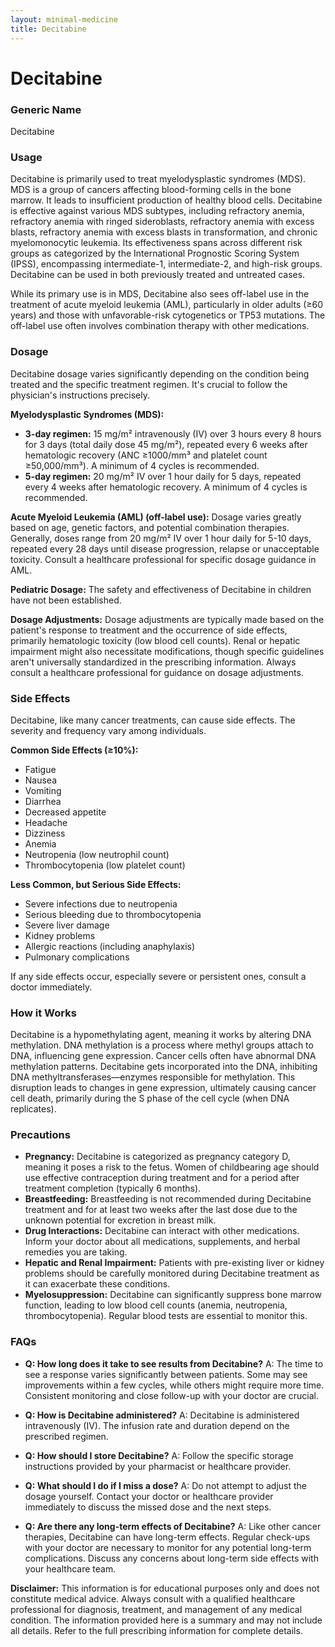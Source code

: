 ```yaml
---
layout: minimal-medicine
title: Decitabine
---
```


# Decitabine
### Generic Name
Decitabine

### Usage

Decitabine is primarily used to treat myelodysplastic syndromes (MDS).  MDS is a group of cancers affecting blood-forming cells in the bone marrow.  It leads to insufficient production of healthy blood cells. Decitabine is effective against various MDS subtypes, including refractory anemia, refractory anemia with ringed sideroblasts, refractory anemia with excess blasts, refractory anemia with excess blasts in transformation, and chronic myelomonocytic leukemia. Its effectiveness spans across different risk groups as categorized by the International Prognostic Scoring System (IPSS), encompassing intermediate-1, intermediate-2, and high-risk groups.  Decitabine can be used in both previously treated and untreated cases.

While its primary use is in MDS, Decitabine also sees off-label use in the treatment of acute myeloid leukemia (AML), particularly in older adults (≥60 years) and those with unfavorable-risk cytogenetics or TP53 mutations.  The off-label use often involves combination therapy with other medications.

### Dosage

Decitabine dosage varies significantly depending on the condition being treated and the specific treatment regimen. It's crucial to follow the physician's instructions precisely.

**Myelodysplastic Syndromes (MDS):**

* **3-day regimen:** 15 mg/m² intravenously (IV) over 3 hours every 8 hours for 3 days (total daily dose 45 mg/m²), repeated every 6 weeks after hematologic recovery (ANC ≥1000/mm³ and platelet count ≥50,000/mm³).  A minimum of 4 cycles is recommended.
* **5-day regimen:** 20 mg/m² IV over 1 hour daily for 5 days, repeated every 4 weeks after hematologic recovery. A minimum of 4 cycles is recommended.


**Acute Myeloid Leukemia (AML) (off-label use):** Dosage varies greatly based on age, genetic factors, and potential combination therapies.  Generally, doses range from 20 mg/m² IV over 1 hour daily for 5-10 days, repeated every 28 days until disease progression, relapse or unacceptable toxicity.  Consult a healthcare professional for specific dosage guidance in AML.

**Pediatric Dosage:**  The safety and effectiveness of Decitabine in children have not been established.

**Dosage Adjustments:**  Dosage adjustments are typically made based on the patient's response to treatment and the occurrence of side effects, primarily hematologic toxicity (low blood cell counts).  Renal or hepatic impairment might also necessitate modifications, though specific guidelines aren't universally standardized in the prescribing information.  Always consult a healthcare professional for guidance on dosage adjustments.


### Side Effects

Decitabine, like many cancer treatments, can cause side effects.  The severity and frequency vary among individuals.

**Common Side Effects (≥10%):**

* Fatigue
* Nausea
* Vomiting
* Diarrhea
* Decreased appetite
* Headache
* Dizziness
* Anemia
* Neutropenia (low neutrophil count)
* Thrombocytopenia (low platelet count)


**Less Common, but Serious Side Effects:**

* Severe infections due to neutropenia
* Serious bleeding due to thrombocytopenia
* Severe liver damage
* Kidney problems
* Allergic reactions (including anaphylaxis)
* Pulmonary complications


If any side effects occur, especially severe or persistent ones, consult a doctor immediately.


### How it Works

Decitabine is a hypomethylating agent, meaning it works by altering DNA methylation.  DNA methylation is a process where methyl groups attach to DNA, influencing gene expression.  Cancer cells often have abnormal DNA methylation patterns. Decitabine gets incorporated into the DNA, inhibiting DNA methyltransferases—enzymes responsible for methylation. This disruption leads to changes in gene expression, ultimately causing cancer cell death, primarily during the S phase of the cell cycle (when DNA replicates).


### Precautions

* **Pregnancy:** Decitabine is categorized as pregnancy category D, meaning it poses a risk to the fetus.  Women of childbearing age should use effective contraception during treatment and for a period after treatment completion (typically 6 months).
* **Breastfeeding:** Breastfeeding is not recommended during Decitabine treatment and for at least two weeks after the last dose due to the unknown potential for excretion in breast milk.
* **Drug Interactions:** Decitabine can interact with other medications.  Inform your doctor about all medications, supplements, and herbal remedies you are taking.
* **Hepatic and Renal Impairment:** Patients with pre-existing liver or kidney problems should be carefully monitored during Decitabine treatment as it can exacerbate these conditions.
* **Myelosuppression:** Decitabine can significantly suppress bone marrow function, leading to low blood cell counts (anemia, neutropenia, thrombocytopenia).  Regular blood tests are essential to monitor this.


### FAQs

* **Q: How long does it take to see results from Decitabine?**  A: The time to see a response varies significantly between patients.  Some may see improvements within a few cycles, while others might require more time.  Consistent monitoring and close follow-up with your doctor are crucial.

* **Q: How is Decitabine administered?** A: Decitabine is administered intravenously (IV).  The infusion rate and duration depend on the prescribed regimen.

* **Q: How should I store Decitabine?** A:  Follow the specific storage instructions provided by your pharmacist or healthcare provider.

* **Q: What should I do if I miss a dose?** A: Do not attempt to adjust the dosage yourself.  Contact your doctor or healthcare provider immediately to discuss the missed dose and the next steps.

* **Q: Are there any long-term effects of Decitabine?** A: Like other cancer therapies, Decitabine can have long-term effects.  Regular check-ups with your doctor are necessary to monitor for any potential long-term complications.  Discuss any concerns about long-term side effects with your healthcare team.

**Disclaimer:** This information is for educational purposes only and does not constitute medical advice.  Always consult with a qualified healthcare professional for diagnosis, treatment, and management of any medical condition.  The information provided here is a summary and may not include all details.  Refer to the full prescribing information for complete details.
